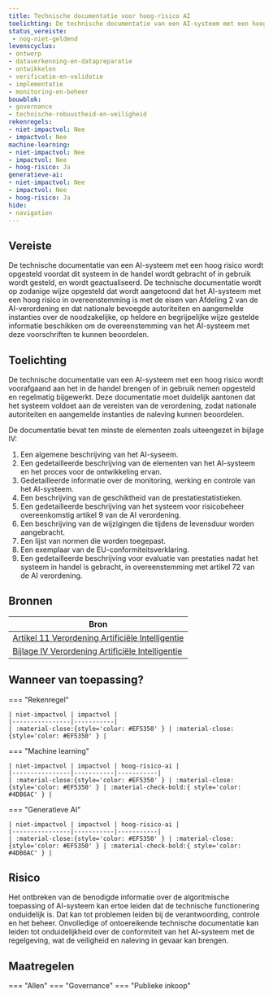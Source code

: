 ```yaml
---
title: Technische documentatie voor hoog-risico AI
toelichting: De technische documentatie van een AI-systeem met een hoog risico wordt voorafgaand aan het in de handel brengen of in gebruik nemen opgesteld en regelmatig bijgewerkt. Deze documentatie moet duidelijk aantonen dat het systeem voldoet aan de vereisten van de verordening, zodat nationale autoriteiten en aangemelde instanties de naleving kunnen beoordelen. De documentatie bevat ten minste de elementen zoals uiteengezet in bijlage IV. 1. Een algemene beschrijving van het AI-syseem. 2. Een gedetailleerde beschrijving van de elementen van het AI systeem en het proces voor de ontwikkeling ervan. 3. Gedetailleerde informatie over de monitoring, werking en controle van het AI-systeem. 4. Een beschrijving van de geschiktheid van de prestatiestatistieken. 5. Een gedetailleerde beschrijving van het systeem voor risicobeheer overeenkomstig artikel 9 van de AI verordening. 6. Een beschrijving van de wijzigingen die tijdens de levensduur worden aangebracht. 7. Een lijst van normen die worden toegepast. 8. Een exemplaar van de EU-conformiteitsverklaring. 9. Een gedetailleerde beschrijving voor evaluatie van prestaties nadat het systeem in handel is gebracht, in overeenstemming met artikel 72 van de AI verordening.
status_vereiste: 
 - nog-niet-geldend
levenscyclus: 
- ontwerp
- dataverkenning-en-datapreparatie
- ontwikkelen
- verificatie-en-validatie
- implementatie
- monitoring-en-beheer
bouwblok: 
- governance
- technische-robuustheid-en-veiligheid
rekenregels: 
- niet-impactvol: Nee
- impactvol: Nee
machine-learning: 
- niet-impactvol: Nee
- impactvol: Nee
- hoog-risico: Ja
generatieve-ai: 
- niet-impactvol: Nee
- impactvol: Nee
- hoog-risico: Ja
hide:
- navigation
---
```


<!-- tags -->
## Vereiste

De technische documentatie van een AI-systeem met een hoog risico wordt opgesteld voordat dit systeem in de handel wordt gebracht of in gebruik wordt gesteld, en wordt geactualiseerd.
De technische documentatie wordt op zodanige wijze opgesteld dat wordt aangetoond dat het AI-systeem met een hoog risico in overeenstemming is met de eisen van Afdeling 2 van de AI-verordening en dat nationale bevoegde autoriteiten en aangemelde instanties over de noodzakelijke, op heldere en begrijpelijke wijze gestelde informatie beschikken om de overeenstemming van het AI-systeem met deze voorschriften te kunnen beoordelen.

## Toelichting 

De technische documentatie van een AI-systeem met een hoog risico wordt voorafgaand aan het in de handel brengen of in gebruik nemen opgesteld en regelmatig bijgewerkt.
Deze documentatie moet duidelijk aantonen dat het systeem voldoet aan de vereisten van de verordening, zodat nationale autoriteiten en aangemelde instanties de naleving kunnen beoordelen.

De documentatie bevat ten minste de elementen zoals uiteengezet in bijlage IV:

1. Een algemene beschrijving van het AI-syseem.
2. Een gedetailleerde beschrijving van de elementen van het AI-systeem en het proces voor de ontwikkeling ervan.
3. Gedetailleerde informatie over de monitoring, werking en controle van het AI-systeem.
4. Een beschrijving van de geschiktheid van de prestatiestatistieken.
5. Een gedetailleerde beschrijving van het systeem voor risicobeheer overeenkomstig artikel 9 van de AI verordening.
6. Een beschrijving van de wijzigingen die tijdens de levensduur worden aangebracht.
7. Een lijst van normen die worden toegepast.
8. Een exemplaar van de EU-conformiteitsverklaring.
9. Een gedetailleerde beschrijving voor evaluatie van prestaties nadat het systeem in handel is gebracht, in overeenstemming met artikel 72 van de AI verordening.

## Bronnen 

| Bron                        |
|-----------------------------|
|[Artikel 11 Verordening Artificiële Intelligentie](https://www.europarl.europa.eu/doceo/document/TA-9-2024-0138-FNL-COR01_NL.pdf)|
|[Bijlage IV Verordening Artificiële Intelligentie](https://www.europarl.europa.eu/doceo/document/TA-9-2024-0138-FNL-COR01_NL.pdf)|

## Wanneer van toepassing? 

=== "Rekenregel"

	| niet-impactvol | impactvol | 
	|----------------|-----------| 
	| :material-close:{style='color: #EF5350' } | :material-close:{style='color: #EF5350' } |

=== "Machine learning"

	| niet-impactvol | impactvol | hoog-risico-ai | 
	|----------------|-----------|-----------| 
	| :material-close:{style='color: #EF5350' } | :material-close:{style='color: #EF5350' } | :material-check-bold:{ style='color: #4DB6AC' } |

=== "Generatieve AI"

	| niet-impactvol | impactvol | hoog-risico-ai | 
	|----------------|-----------|-----------| 
	| :material-close:{style='color: #EF5350' } | :material-close:{style='color: #EF5350' } | :material-check-bold:{ style='color: #4DB6AC' } |

## Risico 

Het ontbreken van de benodigde informatie over de algoritmische toepassing of AI-systeem kan ertoe leiden dat de technische functionering onduidelijk is.
Dat kan tot problemen leiden bij de verantwoording, controle en het beheer.
Onvolledige of ontoereikende technische documentatie kan leiden tot onduidelijkheid over de conformiteit van het AI-systeem met de regelgeving, wat de veiligheid en naleving in gevaar kan brengen.

## Maatregelen 

=== "Allen"
	<!-- list_maatregelen vereiste/technische_documentatie_voor_hoog_risico_ai -->
=== "Governance"
	<!-- list_maatregelen vereiste/technische_documentatie_voor_hoog_risico_ai boubwlok/governance -->
=== "Publieke inkoop"
	<!-- list_maatregelen vereiste/technische_documentatie_voor_hoog_risico_ai bouwblok/publieke-inkoop -->